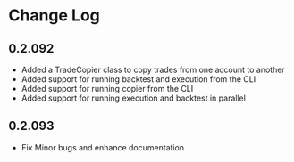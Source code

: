 # Change Log

## 0.2.092

- Added a TradeCopier class to copy trades from one account to another
- Added support for running backtest and execution from the CLI
- Added support for running copier from the CLI
- Added support for running execution and backtest in parallel

## 0.2.093
- Fix Minor bugs and enhance documentation